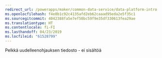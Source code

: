```yaml
---
redirect_url: /powerapps/maker/common-data-service/data-platform-intro
ms.openlocfilehash: f4e8b1c92c4135afd2eb62caaad95eda2e5f35c1
ms.sourcegitcommit: 4042388fa5e7ef50bc59f9e35df330613fea29ae
ms.translationtype: HT
ms.contentlocale: fi-FI
ms.lasthandoff: 04/23/2019
ms.locfileid: "61528799"
---
```

Pelkkä uudelleenohjauksen tiedosto - ei sisältöä